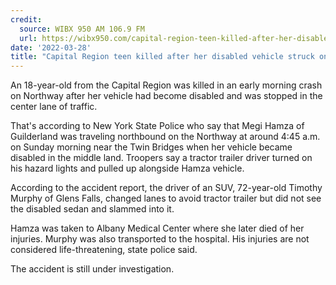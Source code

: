 ```yaml
---
credit:
  source: WIBX 950 AM 106.9 FM
  url: https://wibx950.com/capital-region-teen-killed-after-her-disabled-vehicle-struck-on-northway/
date: '2022-03-28'
title: "Capital Region teen killed after her disabled vehicle struck on Northway"
---
```

An 18-year-old from the Capital Region was killed in an early morning crash on Northway after her vehicle had become disabled and was stopped in the center lane of traffic.

That's according to New York State Police who say that Megi Hamza of Guilderland was traveling northbound on the Northway at around 4:45 a.m. on Sunday morning near the Twin Bridges when her vehicle became disabled in the middle land. Troopers say a tractor trailer driver turned on his hazard lights and pulled up alongside Hamza vehicle.

According to the accident report, the driver of an SUV, 72-year-old Timothy Murphy of Glens Falls, changed lanes to avoid tractor trailer but did not see the disabled sedan and slammed into it.

Hamza was taken to Albany Medical Center where she later died of her injuries. Murphy was also transported to the hospital. His injuries are not considered life-threatening, state police said.

The accident is still under investigation.
